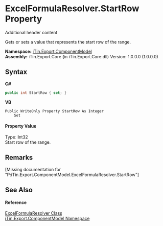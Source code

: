 # ExcelFormulaResolver.StartRow Property 
Additional header content 

Gets or sets a value that represents the start row of the range.

**Namespace:**&nbsp;<a href="N_iTin_Export_ComponentModel">iTin.Export.ComponentModel</a><br />**Assembly:**&nbsp;iTin.Export.Core (in iTin.Export.Core.dll) Version: 1.0.0.0 (1.0.0.0)

## Syntax

**C#**<br />
``` C#
public int StartRow { set; }
```

**VB**<br />
``` VB
Public WriteOnly Property StartRow As Integer
	Set
```


#### Property Value
Type: Int32<br />Start row of the range.

## Remarks
\[Missing <remarks> documentation for "P:iTin.Export.ComponentModel.ExcelFormulaResolver.StartRow"\]

## See Also


#### Reference
<a href="T_iTin_Export_ComponentModel_ExcelFormulaResolver">ExcelFormulaResolver Class</a><br /><a href="N_iTin_Export_ComponentModel">iTin.Export.ComponentModel Namespace</a><br />